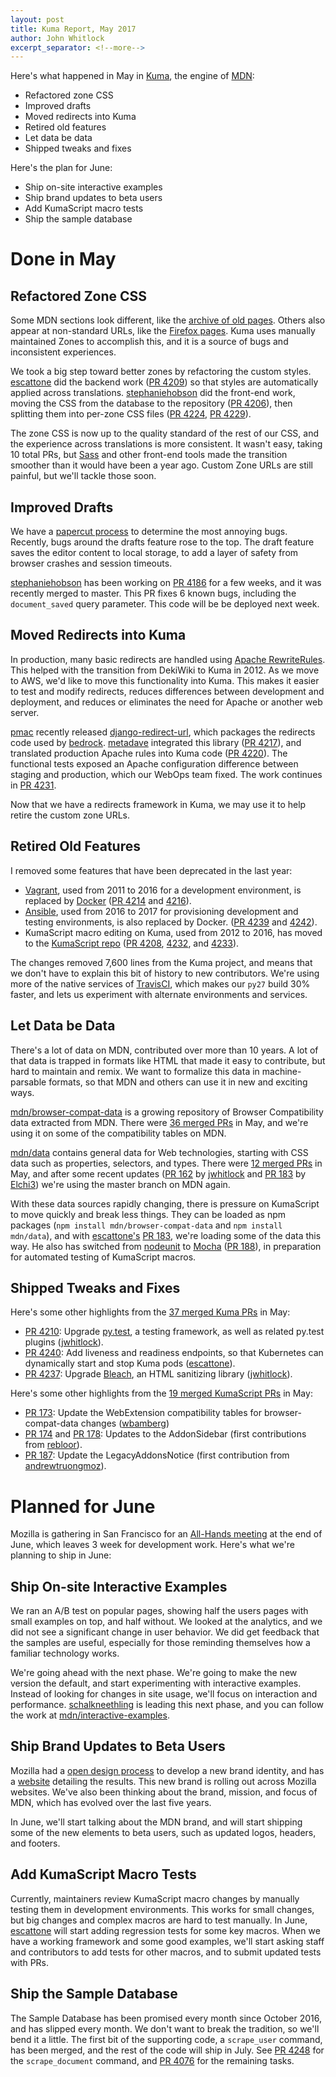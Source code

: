 ```yaml
---
layout: post
title: Kuma Report, May 2017
author: John Whitlock
excerpt_separator: <!--more-->
---
```


Here's what happened in May in
[Kuma](https://github.com/mozilla/kuma),
the engine of
[MDN](https://developer.mozilla.org):

- Refactored zone CSS
- Improved drafts
- Moved redirects into Kuma
- Retired old features
- Let data be data
- Shipped tweaks and fixes

Here's the plan for June:

- Ship on-site interactive examples
- Ship brand updates to beta users
- Add KumaScript macro tests
- Ship the sample database

<!--more-->

Done in May
===

Refactored Zone CSS
---
Some MDN sections look different, like the [archive of old
pages](https://developer.mozilla.org/en-US/docs/Archive).  Others also appear
at non-standard URLs, like the [Firefox
pages](https://developer.mozilla.org/en-US/Firefox). Kuma uses manually
maintained Zones to accomplish this, and it is a source of bugs and
inconsistent experiences.

We took a big step toward better zones by refactoring the custom styles.
[escattone](https://github.com/escattone) did the
backend work ([PR 4209](https://github.com/mozilla/kuma/pull/4209))
so that styles are automatically applied across translations.
[stephaniehobson](https://github.com/stephaniehobson) did the front-end work,
moving the CSS from the database to the
repository ([PR 4206](https://github.com/mozilla/kuma/pull/4206)),
then splitting them into per-zone CSS files
([PR 4224](https://github.com/mozilla/kuma/pull/4224),
 [PR 4229](https://github.com/mozilla/kuma/pull/4229)).

The zone CSS is now up to the quality standard of the rest of our CSS, and
the experience across translations is more consistent. It wasn't easy,
taking 10 total PRs, but [Sass](http://sass-lang.com) and other front-end tools
made the transition smoother than it would have been a year ago. Custom Zone
URLs are still painful, but we'll tackle those soon.

Improved Drafts
---
We have a
[papercut process](https://trello.com/b/z4bvVB4R/mdn-backlog-by-team-member%2Fstakeholder)
to determine the most annoying bugs. Recently, bugs around the drafts feature
rose to the top. The draft feature saves the editor content to local storage,
to add a layer of safety from browser crashes and session timeouts.

[stephaniehobson](https://github.com/stephaniehobson) has been working on [PR
4186](https://github.com/mozilla/kuma/pull/4186) for a few weeks, and it was
recently merged to master. This PR fixes 6 known bugs, including the
``document_saved`` query parameter. This code will be be deployed next
week.

Moved Redirects into Kuma
---
In production, many basic redirects are handled using
[Apache RewriteRules](http://httpd.apache.org/docs/2.2/mod/mod_rewrite.html#RewriteRule).
This helped with the transition from DekiWiki to Kuma in 2012. As we move
to AWS, we'd like to move this functionality into Kuma. This makes it easier
to test and modify redirects, reduces differences between development and
deployment, and reduces or eliminates the need for Apache or another web server.

[pmac](https://github.com/pmac) recently released
[django-redirect-url](https://github.com/pmac/django-redirect-urls), which
packages the redirects code used by
[bedrock](https://github.com/mozilla/bedrock/).
[metadave](https://github.com/metadave) integrated this library
([PR 4217](https://github.com/mozilla/kuma/pull/4217)), and translated
production Apache rules into Kuma code
([PR 4220](https://github.com/mozilla/kuma/pull/4220)).
The functional tests exposed an Apache configuration difference between staging
and production, which our WebOps team fixed. The work continues in
[PR 4231](https://github.com/mozilla/kuma/pull/4231).

Now that we have a redirects framework in Kuma, we may use it to help retire
the custom zone URLs.

Retired Old Features
---
I removed some features that have been deprecated in the last year:

* [Vagrant](https://www.vagrantup.com), used from 2011 to 2016 for a
  development environment, is replaced by [Docker](https://www.docker.com)
  ([PR 4214](https://github.com/mozilla/kuma/pull/4214) and
   [4216](https://github.com/mozilla/kuma/pull/4216)).
* [Ansible](https://www.ansible.com), used from 2016 to 2017 for
  provisioning development and testing environments, is also replaced by
  Docker.
  ([PR 4239](https://github.com/mozilla/kuma/pull/4239) and
   [4242](https://github.com/mozilla/kuma/pull/4242)).
* KumaScript macro editing on Kuma, used from 2012 to 2016, has moved to the
  [KumaScript repo](https://github.com/mozilla/kumascript/tree/master/macros)
  ([PR 4208](https://github.com/mozilla/kuma/pull/4208),
   [4232](https://github.com/mozilla/kuma/pull/4232), and
   [4233](https://github.com/mozilla/kuma/pull/4233)).

The changes removed 7,600 lines from the Kuma project, and means that we don't
have to explain this bit of history to new contributors. We're using more of
the native services of [TravisCI](https://travis-ci.org/mozilla/kuma), which
makes our ``py27`` build 30% faster, and lets us experiment with alternate
environments and services.

Let Data be Data
---
There's a lot of data on MDN, contributed over more than 10 years. A lot of
that data is trapped in formats like HTML that made it easy to contribute,
but hard to maintain and remix. We want to formalize this data in
machine-parsable formats, so that MDN and others can use it in new and
exciting ways.

[mdn/browser-compat-data](https://github.com/mdn/browser-compat-data) is a
growing repository of Browser Compatibility data extracted from MDN.
There were
[36 merged PRs](https://github.com/mdn/browser-compat-data/pulls?page=1&q=is%3Apr+is%3Aclosed+merged%3A%222017-05-01+..2017-06-01%22&utf8=✓)
in May, and we're using it on some of the compatibility tables on MDN.

[mdn/data](https://github.com/mdn/data) contains general data for Web
technologies, starting with CSS data such as properties, selectors, and
types. There were
[12 merged PRs](https://github.com/mdn/data/pulls?page=1&q=is%3Apr+is%3Aclosed+merged%3A%222017-05-01+..2017-06-01%22&utf8=✓)
in May, and after some recent updates
([PR 162](https://github.com/mozilla/kuma/pull/162) by
 [jwhitlock](https://github.com/jwhitlock) and
 [PR 183](https://github.com/mozilla/kuma/pull/183) by
 [Elchi3](https://github.com/Elchi3)) we're using the master branch
on MDN again.

With these data sources rapidly changing, there is pressure on KumaScript to
move quickly and break less things. They can be loaded as npm
packages (``npm install mdn/browser-compat-data`` and
``npm install mdn/data``), and with
[escattone's](https://github.com/escattone)
[PR 183](https://github.com/mozilla/kuma/pull/183), we're loading some of the
data this way. He also has switched from
[nodeunit](https://github.com/caolan/nodeunit) to
[Mocha](http://mochajs.org)
([PR 188](https://github.com/mozilla/kuma/pull/188)), in preparation for
automated testing of KumaScript macros.

Shipped Tweaks and Fixes
---
Here's some other highlights from the
[37 merged Kuma PRs](https://github.com/mozilla/kuma/pulls?page=1&q=is%3Apr+is%3Aclosed+merged%3A%222017-05-01+..2017-06-01%22&utf8=✓)
in May:

- [PR 4210](https://github.com/mozilla/kuma/pull/4210):
  Upgrade [py.test](https://github.com/pytest-dev/pytest), a testing framework,
  as well as related py.test plugins
  ([jwhitlock](https://github.com/jwhitlock)).
- [PR 4240](https://github.com/mozilla/kuma/pull/4240):
  Add liveness and readiness endpoints, so that Kubernetes can dynamically
  start and stop Kuma pods
  ([escattone](https://github.com/escattone)).
- [PR 4237](https://github.com/mozilla/kuma/pull/4237):
  Upgrade [Bleach](https://github.com/mozilla/bleach), an HTML sanitizing
  library
  ([jwhitlock](https://github.com/jwhitlock)).

Here's some other highlights from the
[19 merged KumaScript PRs](https://github.com/mozilla/kumascript/pulls?utf8=✓&q=is%3Apr%20is%3Aclosed%20merged%3A%222017-05-01..2017-06-01%22%20)
in May:

- [PR 173](https://github.com/mozilla/kumascript/pull/173):
  Update the WebExtension compatibility tables for browser-compat-data changes
  ([wbamberg](https://github.com/wbamberg))
- [PR 174](https://github.com/mozilla/kumascript/pull/174) and
  [PR 178](https://github.com/mozilla/kumascript/pull/178):
  Updates to the AddonSidebar
  (first contributions from
  [rebloor](https://github.com/rebloor)).
- [PR 187](https://github.com/mozilla/kumascript/pull/187):
  Update the LegacyAddonsNotice
  (first contribution from
  [andrewtruongmoz](https://github.com/andrewtruongmoz)).

Planned for June
===
Mozilla is gathering in San Francisco for an
[All-Hands meeting](https://wiki.mozilla.org/All_Hands/SanFrancisco)
at the end of June, which leaves 3 week for development work.
Here's what we're planning to ship in June:

Ship On-site Interactive Examples
---
We ran an A/B test on popular pages, showing half the users pages with small
examples on top, and half without. We looked at the analytics, and we did not
see a significant change in user behavior.  We did get feedback that the
samples are useful, especially for those reminding themselves how a familiar
technology works.

We're going ahead with the next phase. We're going to make the new
version the default, and start experimenting with interactive
examples. Instead of looking for changes in site usage, we'll focus on
interaction and performance.
[schalkneethling](https://github.com/schalkneethling) is leading this next
phase, and you can follow the work at 
[mdn/interactive-examples](https://github.com/mdn/interactive-examples).

Ship Brand Updates to Beta Users
---
Mozilla had a [open design process](https://blog.mozilla.org/opendesign/) to
develop a new brand identity, and has a [website](https://mozilla.ninja)
detailing the results. This new brand is rolling out across Mozilla websites.
We've also been thinking about the brand, mission, and focus of MDN, which has
evolved over the last five years.

In June, we'll start talking about the MDN brand, and will start shipping some
of the new elements to beta users, such as updated logos, headers, and footers.

Add KumaScript Macro Tests
---
Currently, maintainers review KumaScript macro changes by manually testing
them in development environments. This works for small changes, but big
changes and complex macros are hard to test manually. In June,
[escattone](https://github.com/escattone) will start adding regression tests
for some key macros. When we have a working framework and some good examples,
we'll start asking staff and contributors to add tests for other macros, and to
submit updated tests with PRs.

Ship the Sample Database
---
The Sample Database has been promised every month since October 2016, and
has slipped every month. We don't want to break the tradition, so we'll
bend it a little. The first bit of the supporting code, a ``scrape_user``
command, has been merged, and the rest of the code will ship in July.
See [PR 4248](https://github.com/mozilla/kuma/pull/4248) for the
``scrape_document`` command, and
[PR 4076](https://github.com/mozilla/kuma/pull/4076) for the remaining tasks.
